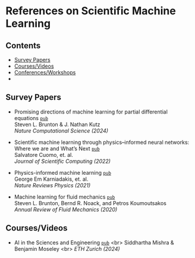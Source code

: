 # References on Scientific Machine Learning

## Contents
- [Survey Papers](#surveys)
- [Courses/Videos](#courses)
- [Conferences/Workshops](#conferences)
- <!-- - [Software](#software) -->

<a name="surveys"></a>
## Survey Papers

- Promising directions of machine learning for partial differential equations [`pub`](https://www.nature.com/articles/s43588-024-00643-2) <br> Steven L. Brunton & J. Nathan Kutz <br> _Nature Computational Science (2024)_

- Scientific machine learning through physics–informed neural networks: Where we are and What’s Next [`pub`](https://link.springer.com/article/10.1007/s10915-022-01939-z) <br> Salvatore Cuomo, et. al. <br> _Journal of Scientific Computing (2022)_

- Physics-informed machine learning [`pub`](https://www.nature.com/articles/s42254-021-00314-5) <br> George Em Karniadakis, et. al. <br> _Nature Reviews Physics (2021)_

- Machine learning for fluid mechanics [`pub`](https://www.annualreviews.org/content/journals/10.1146/annurev-fluid-010719-060214) <br> Steven L. Brunton, Bernd R. Noack, and Petros Koumoutsakos <br> _Annual Review of Fluid Mechanics (2020)_

<a name="courses"></a>
## Courses/Videos

- AI in the Sciences and Engineering [`pub`]([https://www.nature.com/articles/s43588-024-00643-2](https://camlab.ethz.ch/teaching/ai-in-the-sciences-and-engineering-2024.html)) <br> Siddhartha Mishra & Benjamin Moseley <br> _ETH Zurich (2024)_
